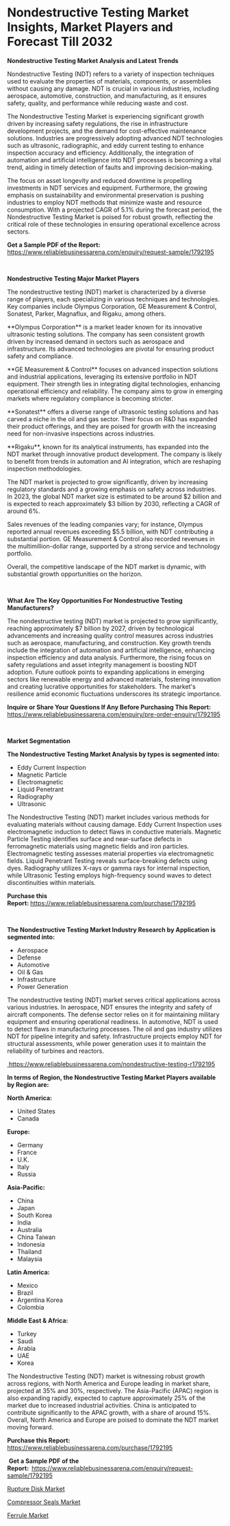 <p><h1>Nondestructive Testing Market Insights, Market Players and Forecast Till 2032</h1></p><p><strong>Nondestructive Testing Market Analysis and Latest Trends</strong></p>
<p><p>Nondestructive Testing (NDT) refers to a variety of inspection techniques used to evaluate the properties of materials, components, or assemblies without causing any damage. NDT is crucial in various industries, including aerospace, automotive, construction, and manufacturing, as it ensures safety, quality, and performance while reducing waste and cost.</p><p>The Nondestructive Testing Market is experiencing significant growth driven by increasing safety regulations, the rise in infrastructure development projects, and the demand for cost-effective maintenance solutions. Industries are progressively adopting advanced NDT technologies such as ultrasonic, radiographic, and eddy current testing to enhance inspection accuracy and efficiency. Additionally, the integration of automation and artificial intelligence into NDT processes is becoming a vital trend, aiding in timely detection of faults and improving decision-making.</p><p>The focus on asset longevity and reduced downtime is propelling investments in NDT services and equipment. Furthermore, the growing emphasis on sustainability and environmental preservation is pushing industries to employ NDT methods that minimize waste and resource consumption. With a projected CAGR of 5.1% during the forecast period, the Nondestructive Testing Market is poised for robust growth, reflecting the critical role of these technologies in ensuring operational excellence across sectors.</p></p>
<p><strong>Get a Sample PDF of the Report:&nbsp;</strong> <a href="https://www.reliablebusinessarena.com/enquiry/request-sample/1792195?utm_campaign=2188&utm_medium=2&utm_source=Github&utm_content=ia&utm_term=10042025&utm_id=nondestructive-testing">https://www.reliablebusinessarena.com/enquiry/request-sample/1792195</a></p>
<p>&nbsp;</p>
<p><strong>Nondestructive Testing Major Market Players</strong></p>
<p><p>The nondestructive testing (NDT) market is characterized by a diverse range of players, each specializing in various techniques and technologies. Key companies include Olympus Corporation, GE Measurement & Control, Sonatest, Parker, Magnaflux, and Rigaku, among others.</p><p>**Olympus Corporation** is a market leader known for its innovative ultrasonic testing solutions. The company has seen consistent growth driven by increased demand in sectors such as aerospace and infrastructure. Its advanced technologies are pivotal for ensuring product safety and compliance.</p><p>**GE Measurement & Control** focuses on advanced inspection solutions and industrial applications, leveraging its extensive portfolio in NDT equipment. Their strength lies in integrating digital technologies, enhancing operational efficiency and reliability. The company aims to grow in emerging markets where regulatory compliance is becoming stricter.</p><p>**Sonatest** offers a diverse range of ultrasonic testing solutions and has carved a niche in the oil and gas sector. Their focus on R&D has expanded their product offerings, and they are poised for growth with the increasing need for non-invasive inspections across industries.</p><p>**Rigaku**, known for its analytical instruments, has expanded into the NDT market through innovative product development. The company is likely to benefit from trends in automation and AI integration, which are reshaping inspection methodologies.</p><p>The NDT market is projected to grow significantly, driven by increasing regulatory standards and a growing emphasis on safety across industries. In 2023, the global NDT market size is estimated to be around $2 billion and is expected to reach approximately $3 billion by 2030, reflecting a CAGR of around 6%.</p><p>Sales revenues of the leading companies vary; for instance, Olympus reported annual revenues exceeding $5.5 billion, with NDT contributing a substantial portion. GE Measurement & Control also recorded revenues in the multimillion-dollar range, supported by a strong service and technology portfolio. </p><p>Overall, the competitive landscape of the NDT market is dynamic, with substantial growth opportunities on the horizon.</p></p>
<p>&nbsp;</p>
<p><strong>What Are The Key Opportunities For Nondestructive Testing Manufacturers?</strong></p>
<p><p>The nondestructive testing (NDT) market is projected to grow significantly, reaching approximately $7 billion by 2027, driven by technological advancements and increasing quality control measures across industries such as aerospace, manufacturing, and construction. Key growth trends include the integration of automation and artificial intelligence, enhancing inspection efficiency and data analysis. Furthermore, the rising focus on safety regulations and asset integrity management is boosting NDT adoption. Future outlook points to expanding applications in emerging sectors like renewable energy and advanced materials, fostering innovation and creating lucrative opportunities for stakeholders. The market's resilience amid economic fluctuations underscores its strategic importance.</p></p>
<p><strong>Inquire or Share Your Questions If Any Before Purchasing This Report:</strong> <a href="https://www.reliablebusinessarena.com/enquiry/pre-order-enquiry/1792195?utm_campaign=2188&utm_medium=2&utm_source=Github&utm_content=ia&utm_term=10042025&utm_id=nondestructive-testing">https://www.reliablebusinessarena.com/enquiry/pre-order-enquiry/1792195</a></p>
<p>&nbsp;</p>
<p><strong>Market Segmentation</strong></p>
<p><strong>The Nondestructive Testing Market Analysis by types is segmented into:</strong></p>
<p><ul><li>Eddy Current Inspection</li><li>Magnetic Particle</li><li>Electromagnetic</li><li>Liquid Penetrant</li><li>Radiography</li><li>Ultrasonic</li></ul></p>
<p><p>The Nondestructive Testing (NDT) market includes various methods for evaluating materials without causing damage. Eddy Current Inspection uses electromagnetic induction to detect flaws in conductive materials. Magnetic Particle Testing identifies surface and near-surface defects in ferromagnetic materials using magnetic fields and iron particles. Electromagnetic testing assesses material properties via electromagnetic fields. Liquid Penetrant Testing reveals surface-breaking defects using dyes. Radiography utilizes X-rays or gamma rays for internal inspection, while Ultrasonic Testing employs high-frequency sound waves to detect discontinuities within materials.</p></p>
<p><strong>Purchase this Report:&nbsp;</strong><a href="https://www.reliablebusinessarena.com/purchase/1792195?utm_campaign=2188&utm_medium=2&utm_source=Github&utm_content=ia&utm_term=10042025&utm_id=nondestructive-testing">https://www.reliablebusinessarena.com/purchase/1792195</a></p>
<p>&nbsp;</p>
<p><strong>The Nondestructive Testing Market Industry Research by Application is segmented into:</strong></p>
<p><ul><li>Aerospace</li><li>Defense</li><li>Automotive</li><li>Oil & Gas</li><li>Infrastructure</li><li>Power Generation</li></ul></p>
<p><p>The nondestructive testing (NDT) market serves critical applications across various industries. In aerospace, NDT ensures the integrity and safety of aircraft components. The defense sector relies on it for maintaining military equipment and ensuring operational readiness. In automotive, NDT is used to detect flaws in manufacturing processes. The oil and gas industry utilizes NDT for pipeline integrity and safety. Infrastructure projects employ NDT for structural assessments, while power generation uses it to maintain the reliability of turbines and reactors.</p></p>
<p><a href="https://www.reliablebusinessarena.com/nondestructive-testing-r1792195?utm_campaign=2188&utm_medium=2&utm_source=Github&utm_content=ia&utm_term=10042025&utm_id=nondestructive-testing">&nbsp;https://www.reliablebusinessarena.com/nondestructive-testing-r1792195</a></p>
<p><strong>In terms of Region, the Nondestructive Testing Market Players available by Region are:</strong></p>
<p>
    <p> <strong> North America: </strong>
        <ul>
            <li>United States</li>
            <li>Canada</li>
        </ul>
        </p> 
    <p> <strong> Europe: </strong>
        <ul>
            <li>Germany</li>
            <li>France</li>
            <li>U.K.</li>
            <li>Italy</li>
            <li>Russia</li>
        </ul>
        </p> 
    <p> <strong> Asia-Pacific: </strong>
        <ul>
            <li>China</li>
            <li>Japan</li>
            <li>South Korea</li>
            <li>India</li>
            <li>Australia</li>
            <li>China Taiwan</li>
            <li>Indonesia</li>
            <li>Thailand</li>
            <li>Malaysia</li>
        </ul>
        </p> 
    <p> <strong> Latin America: </strong>
        <ul>
            <li>Mexico</li>
            <li>Brazil</li>
            <li>Argentina Korea</li>
            <li>Colombia</li>
        </ul>
        </p> 
    <p> <strong> Middle East & Africa: </strong>
        <ul>
            <li>Turkey</li>
            <li>Saudi</li>
            <li>Arabia</li>
            <li>UAE</li>
            <li>Korea</li>
        </ul>
    </p>
    </p>
<p><p>The Nondestructive Testing (NDT) market is witnessing robust growth across regions, with North America and Europe leading in market share, projected at 35% and 30%, respectively. The Asia-Pacific (APAC) region is also expanding rapidly, expected to capture approximately 25% of the market due to increased industrial activities. China is anticipated to contribute significantly to the APAC growth, with a share of around 15%. Overall, North America and Europe are poised to dominate the NDT market moving forward.</p></p>
<p><strong>Purchase this Report: </strong><a href="https://www.reliablebusinessarena.com/purchase/1792195?utm_campaign=2188&utm_medium=2&utm_source=Github&utm_content=ia&utm_term=10042025&utm_id=nondestructive-testing">https://www.reliablebusinessarena.com/purchase/1792195</a></p>
<p>&nbsp;<strong>Get a Sample PDF of the Report:&nbsp;&nbsp;</strong><a href="https://www.reliablebusinessarena.com/enquiry/request-sample/1792195?utm_campaign=2188&utm_medium=2&utm_source=Github&utm_content=ia&utm_term=10042025&utm_id=nondestructive-testing">https://www.reliablebusinessarena.com/enquiry/request-sample/1792195</a></p>
<p><strong></strong></p>
<p><p><a href="https://github.com/ashepherd82/Market-Research-Report-List-7/blob/main/rupture-disk-market.md?utm_campaign=2188&utm_medium=2&utm_source=Github&utm_content=ia&utm_term=10042025&utm_id=nondestructive-testing">Rupture Disk Market</a></p><p><a href="https://github.com/merzafairy04/Market-Research-Report-List-1/blob/main/compressor-seals-market.md?utm_campaign=2188&utm_medium=2&utm_source=Github&utm_content=ia&utm_term=10042025&utm_id=nondestructive-testing">Compressor Seals Market</a></p><p><a href="https://github.com/ifsahvadenah/Market-Research-Report-List-1/blob/main/ferrule-market.md?utm_campaign=2188&utm_medium=2&utm_source=Github&utm_content=ia&utm_term=10042025&utm_id=nondestructive-testing">Ferrule Market</a></p></p>